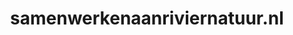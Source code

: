 ---
layout: post
title:  "samenwerkenaanriviernatuur.nl"
internal_url:  "/dutchgov/samenwerkenaanriviernatuur.nl.html"
categories: dutchgov
---